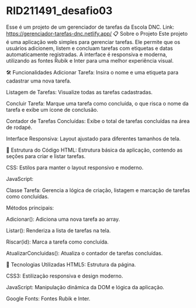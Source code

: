 # RID211491_desafio03
Esse é um projeto de um gerenciador de tarefas da Escola DNC.
Link: https://gerenciador-tarefas-dnc.netlify.app/
📋 Sobre o Projeto
Este projeto é uma aplicação web simples para gerenciar tarefas. Ele permite que os usuários adicionem, listem e concluam tarefas com etiquetas e datas automaticamente registradas. A interface é responsiva e moderna, utilizando as fontes Rubik e Inter para uma melhor experiência visual.

🛠️ Funcionalidades
Adicionar Tarefa: Insira o nome e uma etiqueta para cadastrar uma nova tarefa.

Listagem de Tarefas: Visualize todas as tarefas cadastradas.

Concluir Tarefa: Marque uma tarefa como concluída, o que risca o nome da tarefa e exibe um ícone de conclusão.

Contador de Tarefas Concluídas: Exibe o total de tarefas concluídas na área de rodapé.

Interface Responsiva: Layout ajustado para diferentes tamanhos de tela.

📂 Estrutura do Código
HTML: Estrutura básica da aplicação, contendo as seções para criar e listar tarefas.

CSS: Estilos para manter o layout responsivo e moderno.

JavaScript:

Classe Tarefa: Gerencia a lógica de criação, listagem e marcação de tarefas como concluídas.

Métodos principais:

Adicionar(): Adiciona uma nova tarefa ao array.

Listar(): Renderiza a lista de tarefas na tela.

Riscar(id): Marca a tarefa como concluída.

AtualizarConcluidas(): Atualiza o contador de tarefas concluídas.

🚀 Tecnologias Utilizadas
HTML5: Estrutura da página.

CSS3: Estilização responsiva e design moderno.

JavaScript: Manipulação dinâmica da DOM e lógica da aplicação.

Google Fonts: Fontes Rubik e Inter.

